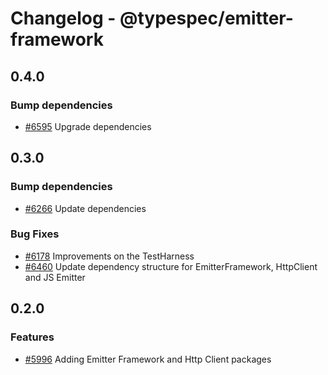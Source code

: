 # Changelog - @typespec/emitter-framework

## 0.4.0

### Bump dependencies

- [#6595](https://github.com/microsoft/typespec/pull/6595) Upgrade dependencies


## 0.3.0

### Bump dependencies

- [#6266](https://github.com/microsoft/typespec/pull/6266) Update dependencies

### Bug Fixes

- [#6178](https://github.com/microsoft/typespec/pull/6178) Improvements on the TestHarness
- [#6460](https://github.com/microsoft/typespec/pull/6460) Update dependency structure for EmitterFramework, HttpClient and JS Emitter




## 0.2.0

### Features

- [#5996](https://github.com/microsoft/typespec/pull/5996) Adding Emitter Framework and Http Client packages

